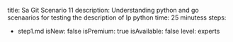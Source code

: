 title: Sa Git Scenario 11
description: Understanding python and go scenaarios for testing the description of lp python
time: 25 minutess
steps:
  - step1.md
isNew: false
isPremium: true
isAvailable: false
level: experts
